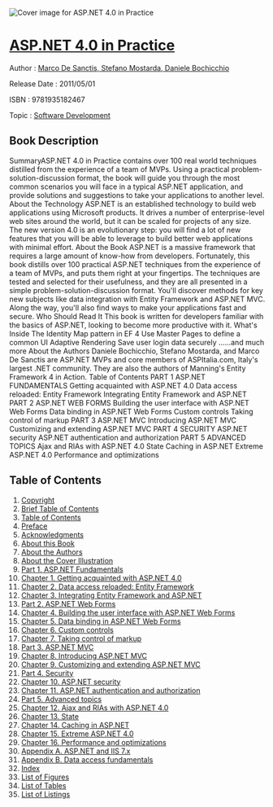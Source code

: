 ![Cover image for ASP.NET 4.0 in Practice](https://imgdetail.ebookreading.net/cover/cover/software_development/EB9781935182467.jpg)

[ASP.NET 4.0 in Practice](https://ebookreading.net/view/book/ASP.NET+4.0+in+Practice-EB9781935182467_1.html "ASP.NET 4.0 in Practice")
====================================================================================================================

Author : [Marco De Sanctis](https://ebookreading.net/search/author/Marco+De+Sanctis),[ Stefano Mostarda](https://ebookreading.net/search/author/+Stefano+Mostarda),[ Daniele Bochicchio](https://ebookreading.net/search/author/+Daniele+Bochicchio)

Release Date : 2011/05/01

ISBN : 9781935182467

Topic : [Software Development](https://ebookreading.net/search/category/software-development)

Book Description
-----------------

SummaryASP.NET 4.0 in Practice contains over 100 real world techniques distilled from the experience of a team of MVPs. Using a practical problem-solution-discussion format, the book will guide you through the most common scenarios you will face in a typical ASP.NET application, and provide solutions and suggestions to take your applications to another level. About the Technology ASP.NET is an established technology to build web applications using Microsoft products. It drives a number of enterprise-level web sites around the world, but it can be scaled for projects of any size. The new version 4.0 is an evolutionary step: you will find a lot of new features that you will be able to leverage to build better web applications with minimal effort. About the Book ASP.NET is a massive framework that requires a large amount of know-how from developers. Fortunately, this book distills over 100 practical ASP.NET techniques from the experience of a team of MVPs, and puts them right at your fingertips. The techniques are tested and selected for their usefulness, and they are all presented in a simple problem-solution-discussion format. You'll discover methods for key new subjects like data integration with Entity Framework and ASP.NET MVC. Along the way, you'll also find ways to make your applications fast and secure.
Who Should Read It This book is written for developers familiar with the basics of ASP.NET, looking to become more productive with it. What's Inside
The Identity Map pattern in EF 4
Use Master Pages to define a common UI
Adaptive Rendering
Save user login data securely
......and much more
About the Authors Daniele Bochicchio, Stefano Mostarda, and Marco De Sanctis are ASP.NET MVPs and core members of ASPItalia.com, Italy's largest .NET community. They are also the authors of Manning's Entity Framework 4 in Action. Table of Contents
PART 1 ASP.NET FUNDAMENTALS
Getting acquainted with ASP.NET 4.0
Data access reloaded: Entity Framework
Integrating Entity Framework and ASP.NET
PART 2 ASP.NET WEB FORMS
Building the user interface with ASP.NET Web Forms
Data binding in ASP.NET Web Forms
Custom controls
Taking control of markup
PART 3 ASP.NET MVC
Introducing ASP.NET MVC
Customizing and extending ASP.NET MVC
PART 4 SECURITY
ASP.NET security
ASP.NET authentication and authorization
PART 5 ADVANCED TOPICS
Ajax and RIAs with ASP.NET 4.0
State
Caching in ASP.NET
Extreme ASP.NET 4.0
Performance and optimizations
              
Table of Contents
-----------------

1. [Copyright](https://ebookreading.net/view/book/ASP.NET+4.0+in+Practice-EB9781935182467_3.html)
1. [Brief Table of Contents](https://ebookreading.net/view/book/ASP.NET+4.0+in+Practice-EB9781935182467_4.html)
1. [Table of Contents](https://ebookreading.net/view/book/ASP.NET+4.0+in+Practice-EB9781935182467_5.html)
1. [Preface](https://ebookreading.net/view/book/ASP.NET+4.0+in+Practice-EB9781935182467_6.html)
1. [Acknowledgments](https://ebookreading.net/view/book/ASP.NET+4.0+in+Practice-EB9781935182467_7.html)
1. [About this Book](https://ebookreading.net/view/book/ASP.NET+4.0+in+Practice-EB9781935182467_8.html)
1. [About the Authors](https://ebookreading.net/view/book/ASP.NET+4.0+in+Practice-EB9781935182467_9.html)
1. [About the Cover Illustration](https://ebookreading.net/view/book/ASP.NET+4.0+in+Practice-EB9781935182467_10.html)
1. [Part 1. ASP.NET Fundamentals](https://ebookreading.net/view/book/ASP.NET+4.0+in+Practice-EB9781935182467_11.html)
1. [Chapter 1. Getting acquainted with ASP.NET 4.0](https://ebookreading.net/view/book/ASP.NET+4.0+in+Practice-EB9781935182467_12.html)
1. [Chapter 2. Data access reloaded: Entity Framework](https://ebookreading.net/view/book/ASP.NET+4.0+in+Practice-EB9781935182467_13.html)
1. [Chapter 3. Integrating Entity Framework and ASP.NET](https://ebookreading.net/view/book/ASP.NET+4.0+in+Practice-EB9781935182467_14.html)
1. [Part 2. ASP.NET Web Forms](https://ebookreading.net/view/book/ASP.NET+4.0+in+Practice-EB9781935182467_15.html)
1. [Chapter 4. Building the user interface with ASP.NET Web Forms](https://ebookreading.net/view/book/ASP.NET+4.0+in+Practice-EB9781935182467_16.html)
1. [Chapter 5. Data binding in ASP.NET Web Forms](https://ebookreading.net/view/book/ASP.NET+4.0+in+Practice-EB9781935182467_17.html)
1. [Chapter 6. Custom controls](https://ebookreading.net/view/book/ASP.NET+4.0+in+Practice-EB9781935182467_18.html)
1. [Chapter 7. Taking control of markup](https://ebookreading.net/view/book/ASP.NET+4.0+in+Practice-EB9781935182467_19.html)
1. [Part 3. ASP.NET MVC](https://ebookreading.net/view/book/ASP.NET+4.0+in+Practice-EB9781935182467_20.html)
1. [Chapter 8. Introducing ASP.NET MVC](https://ebookreading.net/view/book/ASP.NET+4.0+in+Practice-EB9781935182467_21.html)
1. [Chapter 9. Customizing and extending ASP.NET MVC](https://ebookreading.net/view/book/ASP.NET+4.0+in+Practice-EB9781935182467_22.html)
1. [Part 4. Security](https://ebookreading.net/view/book/ASP.NET+4.0+in+Practice-EB9781935182467_23.html)
1. [Chapter 10. ASP.NET security](https://ebookreading.net/view/book/ASP.NET+4.0+in+Practice-EB9781935182467_24.html)
1. [Chapter 11. ASP.NET authentication and authorization](https://ebookreading.net/view/book/ASP.NET+4.0+in+Practice-EB9781935182467_25.html)
1. [Part 5. Advanced topics](https://ebookreading.net/view/book/ASP.NET+4.0+in+Practice-EB9781935182467_26.html)
1. [Chapter 12. Ajax and RIAs with ASP.NET 4.0](https://ebookreading.net/view/book/ASP.NET+4.0+in+Practice-EB9781935182467_27.html)
1. [Chapter 13. State](https://ebookreading.net/view/book/ASP.NET+4.0+in+Practice-EB9781935182467_28.html)
1. [Chapter 14. Caching in ASP.NET](https://ebookreading.net/view/book/ASP.NET+4.0+in+Practice-EB9781935182467_29.html)
1. [Chapter 15. Extreme ASP.NET 4.0](https://ebookreading.net/view/book/ASP.NET+4.0+in+Practice-EB9781935182467_30.html)
1. [Chapter 16. Performance and optimizations](https://ebookreading.net/view/book/ASP.NET+4.0+in+Practice-EB9781935182467_31.html)
1. [Appendix A. ASP.NET and IIS 7.x](https://ebookreading.net/view/book/ASP.NET+4.0+in+Practice-EB9781935182467_32.html)
1. [Appendix B. Data access fundamentals](https://ebookreading.net/view/book/ASP.NET+4.0+in+Practice-EB9781935182467_33.html)
1. [Index](https://ebookreading.net/view/book/ASP.NET+4.0+in+Practice-EB9781935182467_34.html)
1. [List of Figures](https://ebookreading.net/view/book/ASP.NET+4.0+in+Practice-EB9781935182467_36.html)
1. [List of Tables](https://ebookreading.net/view/book/ASP.NET+4.0+in+Practice-EB9781935182467_37.html)
1. [List of Listings](https://ebookreading.net/view/book/ASP.NET+4.0+in+Practice-EB9781935182467_38.html)
